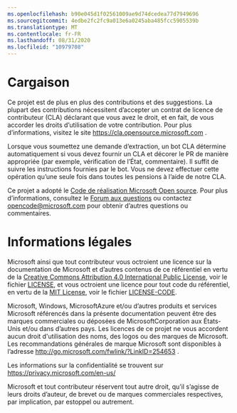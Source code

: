 ```yaml
---
ms.openlocfilehash: b90e045d1f02561009ae9d74dcedea77d7949696
ms.sourcegitcommit: 4edbe2fc2fc9a013e6a0245aba485fcc5905539b
ms.translationtype: MT
ms.contentlocale: fr-FR
ms.lasthandoff: 08/31/2020
ms.locfileid: "10979708"
---
```


# Cargaison

Ce projet est de plus en plus des contributions et des suggestions.  La plupart des contributions nécessitent d’accepter un contrat de licence de contributeur (CLA) déclarant que vous avez le droit, et en fait, de vous accorder les droits d’utilisation de votre contribution. Pour plus d’informations, visitez le site https://cla.opensource.microsoft.com .

Lorsque vous soumettez une demande d’extraction, un bot CLA détermine automatiquement si vous devez fournir un CLA et décorer le PR de manière appropriée (par exemple, vérification de l’État, commentaire). Il suffit de suivre les instructions fournies par le bot. Vous ne devez effectuer cette opération qu’une seule fois dans toutes les pensions à l’aide de notre CLA.

Ce projet a adopté le [Code de réalisation Microsoft Open source](https://opensource.microsoft.com/codeofconduct/).
Pour plus d’informations, consultez le [Forum aux questions](https://opensource.microsoft.com/codeofconduct/faq/) ou contactez [opencode@microsoft.com](mailto:opencode@microsoft.com) pour obtenir d’autres questions ou commentaires.

# Informations légales

Microsoft ainsi que tout contributeur vous octroient une licence sur la documentation de Microsoft et d’autres contenus de ce référentiel en vertu de la [Creative Commons Attribution 4.0 International Public License](https://creativecommons.org/licenses/by/4.0/legalcode), voir le fichier [LICENSE](LICENSE), et vous octroient une licence pour tout code du référentiel, en vertu de la [MIT License](https://opensource.org/licenses/MIT), voir le fichier [LICENSE-CODE](LICENSE-CODE).

Microsoft, Windows, MicrosoftAzure et/ou d’autres produits et services Microsoft référencés dans la présente documentation peuvent être des marques commerciales ou déposées de MicrosoftCorporation aux États-Unis et/ou dans d’autres pays.
Les licences de ce projet ne vous accordent aucun droit d'utilisation des noms, des logos ou des marques de Microsoft.
Les recommandations générales de marque Microsoft sont disponibles à l’adresse http://go.microsoft.com/fwlink/?LinkID=254653 .

Les informations sur la confidentialité se trouvent sur https://privacy.microsoft.com/en-us/

Microsoft et tout contributeur réservent tout autre droit, qu’il s’agisse de leurs droits d’auteur, de brevet ou de marques commerciales respectives, par implication, par estoppel ou autrement.
